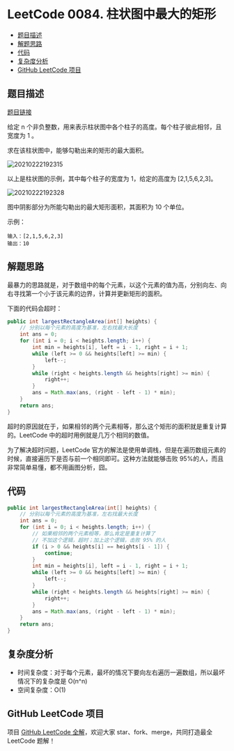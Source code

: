 # LeetCode 0084. 柱状图中最大的矩形

* [题目描述](<LeetCode 0084. 柱状图中最大的矩形.md#题目描述>)
* [解题思路](<LeetCode 0084. 柱状图中最大的矩形.md#解题思路>)
* [代码](<LeetCode 0084. 柱状图中最大的矩形.md#代码>)
* [复杂度分析](<LeetCode 0084. 柱状图中最大的矩形.md#复杂度分析>)
* [GitHub LeetCode 项目](<LeetCode 0084. 柱状图中最大的矩形.md#github-leetcode-项目>)

## 题目描述

[题目链接](https://leetcode-cn.com/problems/largest-rectangle-in-histogram/)

给定 n 个非负整数，用来表示柱状图中各个柱子的高度。每个柱子彼此相邻，且宽度为 1 。

求在该柱状图中，能够勾勒出来的矩形的最大面积。

![20210222192315](http://yano.oss-cn-beijing.aliyuncs.com/blog/20210222192315.png)

以上是柱状图的示例，其中每个柱子的宽度为 1，给定的高度为 \[2,1,5,6,2,3]。

![20210222192328](http://yano.oss-cn-beijing.aliyuncs.com/blog/20210222192328.png)

图中阴影部分为所能勾勒出的最大矩形面积，其面积为 10 个单位。

&#x20;

示例：

```
输入：[2,1,5,6,2,3]
输出：10
```

## 解题思路

最暴力的思路就是，对于数组中的每个元素，以这个元素的值为高，分别向左、向右寻找第一个小于该元素的边界，计算并更新矩形的面积。

下面的代码会超时：

```java
public int largestRectangleArea(int[] heights) {
    // 分别以每个元素的高度为基准，左右找最大长度
    int ans = 0;
    for (int i = 0; i < heights.length; i++) {
        int min = heights[i], left = i - 1, right = i + 1;
        while (left >= 0 && heights[left] >= min) {
            left--;
        }
        while (right < heights.length && heights[right] >= min) {
            right++;
        }
        ans = Math.max(ans, (right - left - 1) * min);
    }
    return ans;
}
```

超时的原因就在于，如果相邻的两个元素相等，那么这个矩形的面积就是重复计算的。LeetCode 中的超时用例就是几万个相同的数值。

为了解决超时问题，LeetCode 官方的解法是使用单调栈，但是在遍历数组元素的时候，直接遍历下是否与前一个相同即可。这种方法就能够击败 95%的人，而且非常简单易懂，都不用画图分析，囧。

## 代码

```java
public int largestRectangleArea(int[] heights) {
    // 分别以每个元素的高度为基准，左右找最大长度
    int ans = 0;
    for (int i = 0; i < heights.length; i++) {
        // 如果相邻的两个元素相等，那么肯定是重复计算了
        // 不加这个逻辑，超时；加上这个逻辑，击败 95% 的人
        if (i > 0 && heights[i] == heights[i - 1]) {
            continue;
        }
        int min = heights[i], left = i - 1, right = i + 1;
        while (left >= 0 && heights[left] >= min) {
            left--;
        }
        while (right < heights.length && heights[right] >= min) {
            right++;
        }
        ans = Math.max(ans, (right - left - 1) * min);
    }
    return ans;
}
```

## 复杂度分析

* 时间复杂度：对于每个元素，最坏的情况下要向左右遍历一遍数组，所以最坏情况下的复杂度是 O(n^n)
* 空间复杂度：O(1)

## GitHub LeetCode 项目

项目 [GitHub LeetCode 全解](https://github.com/LjyYano/LeetCode)，欢迎大家 star、fork、merge，共同打造最全 LeetCode 题解！
